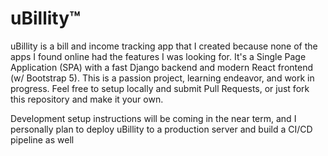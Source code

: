 # uBillity™
uBillity is a bill and income tracking app that I created because none of the apps I found online had the features I was looking for. It's a Single Page Application (SPA) with a fast Django backend and modern React frontend (w/ Bootstrap 5). This is a passion project, learning endeavor, and work in progress. Feel free to setup locally and submit Pull Requests, or just fork this repository and make it your own.

Development setup instructions will be coming in the near term, and I personally plan to deploy uBillity to a production server and build a CI/CD pipeline as well
